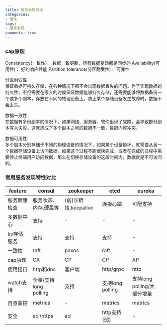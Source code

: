 ```yaml
---
title: 服务发现对比
categories: 
- 组件
tags: 
- 服务发现
comments: true
---
```

### cap原理  

<!-- more -->

Consistency(一致性)： 数据一致更新，所有数据变动都是同步的
Availability(可用性)： 好的响应性能
Partition tolerance(分区耐受性)： 可靠性


分区耐受性  
保证数据可持久存储，在各种情况下都不会出现数据丢失的问题。为了实现数据的持久性，不但需要在写入的时候保证数据能够持久存储，还需要能够将数据备份一个或多个副本，存放在不同的物理设备上，防止某个存储设备发生故障时，数据不会丢失。

数据一致性  
在数据有多份副本的情况下，如果网络、服务器、软件出现了故障，会导致部分副本写入失败。这就造成了多个副本之间的数据不一致，数据内容冲突。

数据可用性  
多个副本分别存储于不同的物理设备的情况下，如果某个设备损坏，就需要从另一个数据存储设备上访问数据。如果这个过程不能很快完成，或者在完成的过程中需要停止终端用户访问数据，那么在切换存储设备的这段时间内，数据就是不可访问的。

### 常用服务发现特性对比  

|feature|consul|zookeeper|etcd|eureka|
|-------|------|---------|----|------|
|服务健康检查|服务状态、内存,硬盘等|(弱)长链接,keepalive|连接心跳|可配支持|
|多数据中心|支持|-|-|-|
|kv存储服务|支持|支持|支持|-|
|一致性|raft|paxos|raft|-|
|cap原理|CA|CP|CP|AP|
|使用接口|http和dns|客户端|http/grpc|http|
|watch支持|全量/支持long polling|支持|支持long polling|支持long polling/大部分增量|
|自身监控|metrics|-|metrics|metrics|
|安全|acl/https|acl|http支持(弱)|-|
